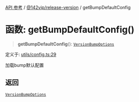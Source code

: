 [API 参考](../wiki/Home) / [@142vip/release-version](../wiki/@142vip.release-version) / getBumpDefaultConfig

# 函数: getBumpDefaultConfig()

> **getBumpDefaultConfig**(): [`VersionBumpOptions`](../wiki/@142vip.release-version.%E6%8E%A5%E5%8F%A3.VersionBumpOptions)

定义于: [utils/config.ts:29](https://github.com/142vip/core-x/blob/25cf658819688f02293d600e7003b5877a2f9489/packages/release-version/src/utils/config.ts#L29)

加载bump默认配置

## 返回

[`VersionBumpOptions`](../wiki/@142vip.release-version.%E6%8E%A5%E5%8F%A3.VersionBumpOptions)
